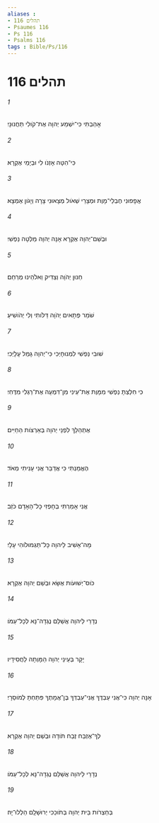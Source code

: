 ```yaml
---
aliases : 
- תהלים 116
- Psaumes 116
- Ps 116
- Psalms 116
tags : Bible/Ps/116
---
```


# תהלים 116

###### 1
אָהַבְתִּי כִּי־יִשְׁמַע יְהוָה אֶת־קֹולִי תַּחֲנוּנָי׃
###### 2
כִּי־הִטָּה אָזְנֹו לִי וּבְיָמַי אֶקְרָא׃
###### 3
אֲפָפוּנִי חֶבְלֵי־מָוֶת וּמְצָרֵי שְׁאֹול מְצָאוּנִי צָרָה וְיָגֹון אֶמְצָא׃
###### 4
וּבְשֵׁם־יְהוָה אֶקְרָא אָנָּה יְהוָה מַלְּטָה נַפְשִׁי׃
###### 5
חַנּוּן יְהֹוָה וְצַדִּיק וֵאלֹהֵינוּ מְרַחֵם׃
###### 6
שֹׁמֵר פְּתָאיִם יְהֹוָה דַּלֹּותִי וְלִי יְהֹושִׁיעַ׃
###### 7
שׁוּבִי נַפְשִׁי לִמְנוּחָיְכִי כִּי־יְהוָה גָּמַל עָלָיְכִי׃
###### 8
כִּי חִלַּצְתָּ נַפְשִׁי מִמָּוֶת אֶת־עֵינִי מִן־דִּמְעָה אֶת־רַגְלִי מִדֶּחִי׃
###### 9
אֶתְהַלֵּךְ לִפְנֵי יְהוָה בְּאַרְצֹות הַחַיִּים׃
###### 10
הֶאֱמַנְתִּי כִּי אֲדַבֵּר אֲנִי עָנִיתִי מְאֹד׃
###### 11
אֲנִי אָמַרְתִּי בְחָפְזִי כָּל־הָאָדָם כֹּזֵב׃
###### 12
מָה־אָשִׁיב לַיהוָה כָּל־תַּגְמוּלֹוהִי עָלָי׃
###### 13
כֹּוס־יְשׁוּעֹות אֶשָּׂא וּבְשֵׁם יְהוָה אֶקְרָא׃
###### 14
נְדָרַי לַיהוָה אֲשַׁלֵּם נֶגְדָה־נָּא לְכָל־עַמֹּו׃
###### 15
יָקָר בְּעֵינֵי יְהוָה הַמָּוְתָה לַחֲסִידָיו׃
###### 16
אָנָּה יְהוָה כִּי־אֲנִי עַבְדֶּךָ אֲנִי־עַבְדְּךָ בֶּן־אֲמָתֶךָ פִּתַּחְתָּ לְמֹוסֵרָי׃
###### 17
לְךָ־אֶזְבַּח זֶבַח תֹּודָה וּבְשֵׁם יְהוָה אֶקְרָא׃
###### 18
נְדָרַי לַיהוָה אֲשַׁלֵּם נֶגְדָה־נָּא לְכָל־עַמֹּו׃
###### 19
בְּחַצְרֹות בֵּית יְהוָה בְּתֹוכֵכִי יְרוּשָׁלִָם הַלְלוּ־יָהּ׃
